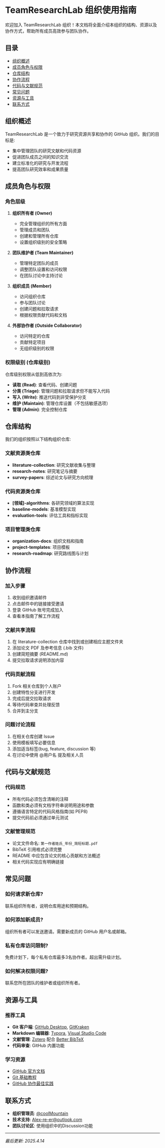 # TeamResearchLab 组织使用指南

欢迎加入 TeamResearchLab 组织！本文档将全面介绍本组织的结构、资源以及协作方式，帮助所有成员高效参与团队协作。

## 目录

- [组织概述](#组织概述)
- [成员角色与权限](#成员角色与权限)
- [仓库结构](#仓库结构)
- [协作流程](#协作流程)
- [代码与文献规范](#代码与文献规范)
- [常见问题](#常见问题)
- [资源与工具](#资源与工具)
- [联系方式](#联系方式)

## 组织概述

TeamResearchLab 是一个致力于研究资源共享和协作的 GitHub 组织。我们的目标是:

- 集中管理团队的研究文献和代码资源
- 促进团队成员之间的知识交流
- 建立标准化的研究与开发流程
- 提高团队研究效率和成果质量

## 成员角色与权限

### 角色层级

1. **组织所有者 (Owner)**
   - 完全管理组织的所有方面
   - 管理成员和团队
   - 创建和管理所有仓库
   - 设置组织级别的安全策略

2. **团队维护者 (Team Maintainer)**
   - 管理特定团队的成员
   - 调整团队设置和访问权限
   - 在团队讨论中主持讨论

3. **组织成员 (Member)**
   - 访问组织仓库
   - 参与团队讨论
   - 创建问题和拉取请求
   - 根据权限贡献代码和文档

4. **外部协作者 (Outside Collaborator)**
   - 访问特定的仓库
   - 贡献特定项目
   - 无组织级别的权限

### 权限级别 (仓库级别)

仓库级别权限从低到高依次为:

- **读取 (Read)**: 查看代码、创建问题
- **分类 (Triage)**: 管理问题和拉取请求但不能写入代码
- **写入 (Write)**: 推送代码到非受保护分支
- **维护 (Maintain)**: 管理仓库设置（不包括敏感选项）
- **管理 (Admin)**: 完全控制仓库

## 仓库结构

我们的组织按照以下结构组织仓库:

### 文献资源类仓库

- **literature-collection**: 研究文献收集与整理
- **research-notes**: 研究笔记与摘要
- **survey-papers**: 综述论文与研究方向梳理

### 代码资源类仓库

- **[领域]-algorithms**: 各研究领域的算法实现
- **baseline-models**: 基准模型实现
- **evaluation-tools**: 评估工具和指标实现

### 项目管理类仓库

- **organization-docs**: 组织文档和指南
- **project-templates**: 项目模板
- **research-roadmap**: 研究路线图与计划

## 协作流程

### 加入步骤

1. 收到组织邀请邮件
2. 点击邮件中的链接接受邀请
3. 登录 GitHub 账号完成加入
4. 查看本指南了解工作流程

### 文献共享流程

1. 在 literature-collection 仓库中找到或创建相应主题文件夹
2. 添加论文 PDF 及参考信息 (.bib 文件)
3. 创建简短摘要 (README.md)
4. 提交拉取请求说明添加内容

### 代码贡献流程

1. Fork 相关仓库到个人账户
2. 创建特性分支进行开发
3. 完成后提交拉取请求
4. 等待代码审查并处理反馈
5. 合并到主分支

### 问题讨论流程

1. 在相关仓库创建 Issue
2. 使用模板填写必要信息
3. 添加适当标签(bug, feature, discussion 等)
4. 在讨论中使用 @用户名 提及相关人员

## 代码与文献规范

### 代码规范

- 所有代码必须包含清晰的注释
- 函数和类必须有文档字符串说明用途和参数
- 遵循语言特定的代码风格指南(如 PEP8)
- 提交代码前必须通过单元测试

### 文献管理规范

- 论文文件命名: `第一作者姓氏_年份_简短标题.pdf`
- BibTeX 引用格式必须完整
- README 中应包含论文的核心贡献和方法概述
- 相关代码实现应有明确链接

## 常见问题

### 如何请求新仓库?

联系组织所有者，说明仓库用途和预期结构。

### 如何添加新成员?

组织所有者可以发送邀请。需要新成员的 GitHub 用户名或邮箱。

### 私有仓库访问限制?

免费计划下，每个私有仓库最多3名协作者。超出需升级计划。

### 如何解决权限问题?

联系您所在团队的维护者或组织所有者。

## 资源与工具

### 推荐工具

- **Git 客户端**: [GitHub Desktop](https://desktop.github.com/), [GitKraken](https://www.gitkraken.com/)
- **Markdown 编辑器**: [Typora](https://typora.io/), [Visual Studio Code](https://code.visualstudio.com/)
- **文献管理**: [Zotero](https://www.zotero.org/) 配合 [Better BibTeX](https://retorque.re/zotero-better-bibtex/)
- **代码审查**: GitHub 内置功能

### 学习资源

- [GitHub 官方文档](https://docs.github.com/)
- [Git 基础教程](https://git-scm.com/book/zh/v2)
- [GitHub 协作最佳实践](https://docs.github.com/cn/communities/setting-up-your-project-for-healthy-contributions)

## 联系方式

- **组织管理员**: [@coolMountain](https://github.com/coolMountain)
- **技术支持**: Alex-re-er@outlook.com
- **团队讨论区**: 使用组织中的Discussion功能

---

*最后更新: 2025.4.14*
